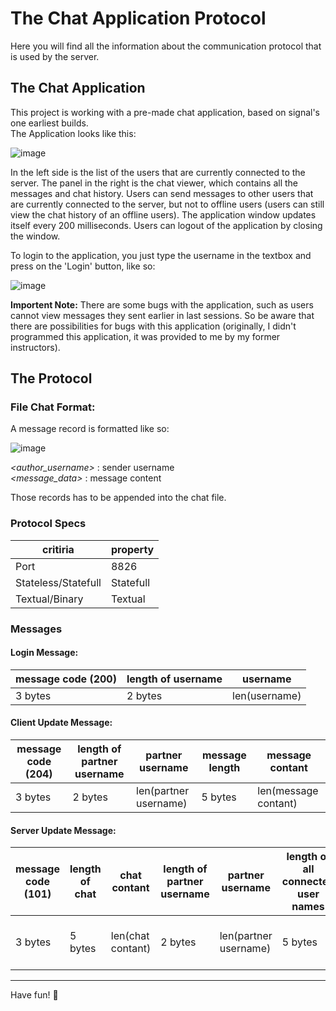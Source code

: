 # The Chat Application Protocol
Here you will find all the information about the communication protocol that is used by the server.

## The Chat Application
This project is working with a pre-made chat application, based on signal's one earliest builds.  
The Application looks like this:  

![image](https://user-images.githubusercontent.com/55921680/118361864-dac48980-b595-11eb-934e-0ab82d3a298c.png)

In the left side is the list of the users that are currently connected to the server. The panel in the right is the chat viewer, which contains all the messages and chat history. Users can send messages to other users that are currently connected to the server, but not to offline users (users can still view the chat history of an offline users). The application window updates itself every 200 milliseconds. Users can logout of the application by closing the window. 

To login to the application, you just type the username in the textbox and press on the 'Login' button, like so:

![image](https://user-images.githubusercontent.com/55921680/118362316-ba95ca00-b597-11eb-8454-50443370b564.png)

**Importent Note:** There are some bugs with the application, such as users cannot view messages they sent earlier in last sessions. So be aware that there are possibilities for bugs with this application (originally, I didn't programmed this application, it was provided to me by my former instructors).

## The Protocol

### File Chat Format:
A message record is formatted like so:

![image](https://user-images.githubusercontent.com/55921680/118362381-fcbf0b80-b597-11eb-8b6b-0990552ff397.png)

*<author_username>* : sender username  
*<message_data>* : message content

Those records has to be appended into the chat file.

### Protocol Specs

critiria | property
---------|---------
Port | 8826
Stateless/Statefull | Statefull
Textual/Binary | Textual

### Messages
#### Login Message:
message code (200) | length of username | username
-- | -- | -- 
3 bytes | 2 bytes | len(username)

#### Client Update Message:
message code (204) | length of partner username | partner username | message length | message contant
-- | -- | -- | -- | -- 
3 bytes | 2 bytes | len(partner username) | 5 bytes | len(message contant)

#### Server Update Message:
message code (101) | length of chat | chat contant | length of partner username | partner username | length of all connected user names | all connected user names
-- | -- | -- | -- | -- | -- | -- 
3 bytes | 5 bytes | len(chat contant) | 2 bytes | len(partner username) | 5 bytes | len(all connected user names)

__________________________________________________________________________________________________________________________________________________________________

Have fun! 🎉
